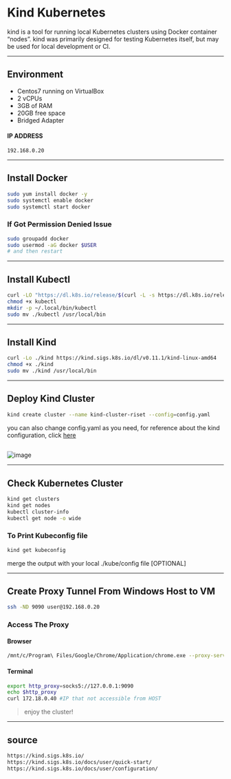 # Kind Kubernetes
kind is a tool for running local Kubernetes clusters using Docker container “nodes”.
kind was primarily designed for testing Kubernetes itself, but may be used for local development or CI.

---

## Environment
- Centos7 running on VirtualBox
- 2 vCPUs
- 3GB of RAM 
- 20GB free space
- Bridged Adapter

#### IP ADDRESS
`192.168.0.20`

---
## Install Docker
```bash
sudo yum install docker -y
sudo systemctl enable docker
sudo systemctl start docker
```
### If Got Permission Denied Issue
```bash
sudo groupadd docker
sudo usermod -aG docker $USER
# and then restart
```
---
## Install Kubectl
```bash
curl -LO "https://dl.k8s.io/release/$(curl -L -s https://dl.k8s.io/release/stable.txt)/bin/linux/amd64/kubectl"
chmod +x kubectl
mkdir -p ~/.local/bin/kubectl
sudo mv ./kubectl /usr/local/bin
```
---
## Install Kind
```bash
curl -Lo ./kind https://kind.sigs.k8s.io/dl/v0.11.1/kind-linux-amd64
chmod +x ./kind
sudo mv ./kind /usr/local/bin
```
---
## Deploy Kind Cluster
```bash
kind create cluster --name kind-cluster-riset --config=config.yaml
```
you can also change config.yaml as you need, for reference about the kind configuration, click [here](https://kind.sigs.k8s.io/docs/user/configuration/)

## 
![image](https://d33wubrfki0l68.cloudfront.net/e0f6f1da25268d7a0f4ca71368f5b8ab6ae68102/fcc29/images/kind-create-cluster.png)

---
## Check Kubernetes Cluster
```bash
kind get clusters
kind get nodes
kubectl cluster-info
kubectl get node -o wide
```
### To Print Kubeconfig file
```bash 
kind get kubeconfig
```
merge the output with your local ./kube/config file [OPTIONAL]

---
## Create Proxy Tunnel From Windows Host to VM
```bash
ssh -ND 9090 user@192.168.0.20
```
### Access The Proxy
#### Browser
```bash
/mnt/c/Program\ Files/Google/Chrome/Application/chrome.exe --proxy-server="socks5://localhost:9090"
```
#### Terminal 
```bash
export http_proxy=socks5://127.0.0.1:9090
echo $http_proxy
curl 172.18.0.40 #IP that not accessible from HOST
```

>enjoy the cluster!
---
## source
```bash
https://kind.sigs.k8s.io/
https://kind.sigs.k8s.io/docs/user/quick-start/
https://kind.sigs.k8s.io/docs/user/configuration/
```